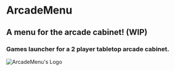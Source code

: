# ArcadeMenu

## A menu for the arcade cabinet! (WIP)

### Games launcher for a 2 player tabletop arcade cabinet.

![ArcadeMenu's Logo]([https://i.ibb.co/nCZmFSL/logo.png] "ArcadeMenu's Logo")
